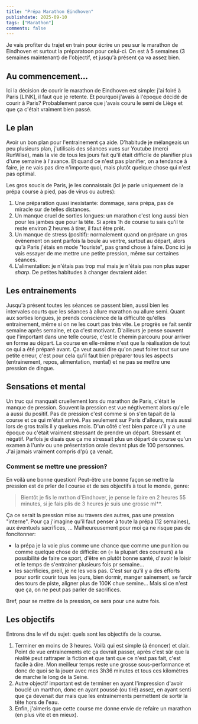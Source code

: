 ```yaml
---
title: "Prépa Marathon Eindhoven"
publishdate: 2025-09-10
tags: ["Marathon"]
comments: false
---
```


Je vais profiter du trajet en train pour écrire un peu sur le marathon de Eindhoven et surtout la préparatoon pour celui-ci.
On est à 5 semaines (3 semaines maintenant) de l'objectif, et jusqu'à présent ça va assez bien.

## Au commencement...

Ici la décision de courir le marathon de Eindhoven est simple: j'ai foiré à Paris [LINK], il faut que je retente. Et pourquoi j'avais à l'époque décidé de courir à Paris? Probablement parce que j'avais couru le semi de Liège et que ça c'était vraiment bien passé.

## Le plan

Avoir un bon plan pour l'entrainement ça aide. D'habitude je mélangeais un peu plusieurs plan, j'utilisais des séances vues sur Youtube (merci RunWise), mais la vie de tous les jours fait qu'il était difficile de planifier plus d'une semaine à l'avance. Et quand ce n'est pas planifier, on a tendance à faire, je ne vais pas dire n'importe quoi, mais plutôt quelque chose qui n'est pas optimal. 

Les gros soucis de Paris, je les connaissais (ici je parle uniquement de la prépa course à pied, pas de virus ou autres):
1. Une préparation quasi inexistante: dommage, sans prépa, pas de miracle sur de telles distances.
2. Un manque cruel de sorties longues: un marathon c'est long aussi bien pour les jambes que pour la tête. Si après 1h de course tu sais qu'il te reste environ 2 heures à tirer, il faut être prêt.
3. Un manque de stress (positif): normalement quand on prépare un gros évènement on sent parfois la boule au ventre, surtout au départ, alors qu'à Paris j'étais en mode "touriste", pas grand chose à faire. Donc ici je vais essayer de me mettre une petite pression, même sur certaines séances.
4. L'alimentation: je n'étais pas trop mal mais je n'étais pas non plus super _sharp_. De petites habitudes à changer devraient aider.

## Les entrainements

Jusqu'à présent toutes les séances se passent bien, aussi bien les intervales courts que les séances à allure marathon ou allure semi. Quant aux sorties longues, je prends conscience de la difficulté qu'elles entrainement, même si on ne les court pas très vite. Le progrès se fait sentir semaine après semaine, et ça c'est motivant. D'ailleurs je pense souvent que l'important dans une telle course, c'est le chemin parcouru pour arriver en forme au départ. La course en elle-même n'est que la réalisation de tout ce qui a été préparé avant. Ça veut aussi dire qu'on peut foirer tout sur une petite erreur, c'est pour cela qu'il faut bien préparer tous les aspects (entrainement, repos, alimentation, mental) et ne pas se mettre une pression de dingue.

## Sensations et mental

Un truc qui manquait cruellement lors du marathon de Paris, c'était le manque de pression. Souvent la pression est vue négtivement alors qu'elle a aussi du positif. Pas de pression c'est comme si on s'en tapait de la course et ce qui m'était arrivé. Pas seulement sur Paris d'alleurs, mais aussi lors de gros trails il y  quelues mois. D'un côté c'est bien parce u'il y a une époque ou c'était vraiment stressant de prendre un départ. Stressant et négatif. Parfois je disais que ça me stressait plus un départ de course qu'un examen à l'univ ou une présentation orale devant plus de 100 personnes. J'ai jamais vraiment compris d'pù ça venait. 

### Comment se mettre une pression? 

En voilà une bonne question! Peut-être une bonne façon se mettre la pression est de prler de l course et de ses objectifs à tout le monde, genre: 
> Bientôt je fis le mrthon d'Eindhover, je pense le faire en 2 heures 55 minutes, si je fais plis de 3 heures je suis une grosse ml**.

Ça ce serait la pression mise au travers des autres, pas une pression "interne". Pour ça j'imagine qu'il faut penser à toute la prépa (12 semaines), aux éventuels sacrifices, ... Malheureusement pour moi ça ne risque pas de foncitonner:
- la prépa je la voie plus comme une chance que comme une punition ou comme quelque chose de difficile: on (= la plupart des coureurs) a la possibilité de faire ce sport, d'être en plutôt bonne santé, d'avoir le loisir et le temps de s'entrainer plusieurs fois pr semaine... 
- les sacrificies, preil, je ne les vois pas. C'est sur qu'il y a des efforts pour sortir courir tous les jours, bien dormir, manger sainement, se farcir des tours de piste, aligner plus de 100K chue semine... Mais si ce n'est que ça, on ne peut pas parler de sacrifices.

Bref, pour se mettre de la pression, ce sera pour une autre fois.

## Les objectifs

Entrons dns le vif du sujet: quels sont les objectifs de la course. 
1. Terminer en moins de 3 heures. Voilà qui est simple (à énoncer) et clair. Point de vue entrainements etc ça devrait passer, après c'est sûr que la réalité peut rattraper la fiction et que tant que ce n'est pas fait, c'est facile à dire. Mon meilleur temps reste une grosse sous-performance et donc de quoi se la jouer avec mes 3h36 minutes et tous ces kilomètres de marche le long de la Seine.
2. Autre objectif important est de terminer en ayant l'impression d'avoir bouclé un marthon, donc en ayant poussé (ou tiré) assez, en ayant senti que ça devenait dur mais que les entrainements permettent de sortir la tête hors de l'eau.
3. Enfin, j'aimeris que cette course me donne envie de refaire un marathon (en plus vite et en mieux).
 
